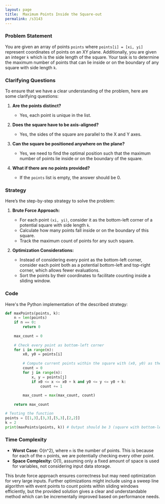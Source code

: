```yaml
---
layout: page
title:  Maximum Points Inside the Square-out
permalink: /s3143
---
```


### Problem Statement

You are given an array of points `points` where `points[i] = [xi, yi]` represent coordinates of points on an XY plane. Additionally, you are given an integer `k` which is the side length of the square. Your task is to determine the maximum number of points that can lie inside or on the boundary of any square with side length `k`.

### Clarifying Questions

To ensure that we have a clear understanding of the problem, here are some clarifying questions:

1. **Are the points distinct?**
   - Yes, each point is unique in the list.
   
2. **Does the square have to be axis-aligned?**
   - Yes, the sides of the square are parallel to the X and Y axes.

3. **Can the square be positioned anywhere on the plane?**
   - Yes, we need to find the optimal position such that the maximum number of points lie inside or on the boundary of the square.

4. **What if there are no points provided?**
   - If the `points` list is empty, the answer should be 0.

### Strategy

Here’s the step-by-step strategy to solve the problem:

1. **Brute Force Approach:**
   - For each point `(xi, yi)`, consider it as the bottom-left corner of a potential square with side length `k`.
   - Calculate how many points fall inside or on the boundary of this square.
   - Track the maximum count of points for any such square.

2. **Optimization Considerations:**
   - Instead of considering every point as the bottom-left corner, consider each point both as a potential bottom-left and top-right corner, which allows fewer evaluations.
   - Sort the points by their coordinates to facilitate counting inside a sliding window.

### Code

Here's the Python implementation of the described strategy:

```python
def maxPoints(points, k):
    n = len(points)
    if n == 0:
        return 0
    
    max_count = 0
    
    # Check every point as bottom-left corner
    for i in range(n):
        x0, y0 = points[i]
        
        # Compute current points within the square with (x0, y0) as the bottom-left corner
        count = 0
        for j in range(n):
            x, y = points[j]
            if x0 <= x <= x0 + k and y0 <= y <= y0 + k:
                count += 1
        
        max_count = max(max_count, count)
    
    return max_count

# Testing the function
points = [[1,3],[3,3],[5,3],[2,2]]
k = 2
print(maxPoints(points, k)) # Output should be 3 (square with bottom-left corner at (1,2) or (3,2) covers three points)
```

### Time Complexity

- **Worst Case:** O(n^2), where `n` is the number of points. This is because for each of the `n` points, we are potentially checking every other point.
- **Space Complexity:** O(1), assuming only a fixed amount of space is used for variables, not considering input data storage.

This brute force approach ensures correctness but may need optimization for very large inputs. Further optimizations might include using a sweep line algorithm with event points to count points within sliding windows efficiently, but the provided solution gives a clear and understandable method which can be incrementally improved based on performance needs.